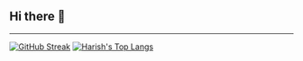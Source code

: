 ## Hi there 👋

----

[![GitHub Streak](https://github-readme-streak-stats.herokuapp.com/?user=harishrsekar&theme=dark)](https://github.com/DenverCoder1/github-readme-streak-stats)
[![Harish's Top Langs](https://github-readme-stats.vercel.app/api/top-langs/?username=harishrsekar&theme=algolia&hide=Jupyter&layout=compact&show_icons=true)](https://github.com/anuraghazra/github-readme-stats)

<!--
**harishrsekar/harishrsekar** is a ✨ _special_ ✨ repository because its `README.md` (this file) appears on your GitHub profile.

Here are some ideas to get you started:

- 🔭 I’m currently working on ...
- 🌱 I’m currently learning ...
- 👯 I’m looking to collaborate on ...
- 🤔 I’m looking for help with ...
- 💬 Ask me about ...
- 📫 How to reach me: ...
- 😄 Pronouns: ...
- ⚡ Fun fact: ...
-->
